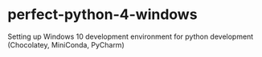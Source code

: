 # perfect-python-4-windows
Setting up Windows 10 development environment for python development (Chocolatey, MiniConda, PyCharm)

